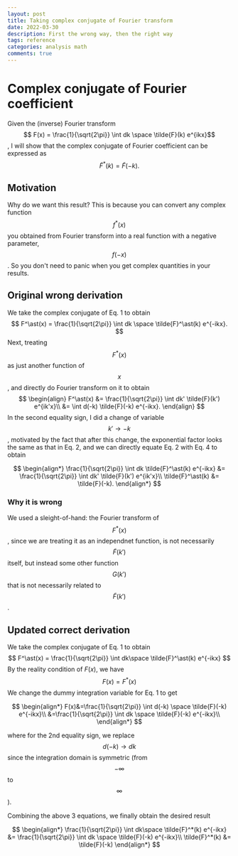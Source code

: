 ```yaml
---
layout: post
title: Taking complex conjugate of Fourier transform
date: 2022-03-30
description: First the wrong way, then the right way
tags: reference
categories: analysis math
comments: true
---
```


# Complex conjugate of Fourier coefficient

Given the (inverse) Fourier transform $$ F(x) = \frac{1}{\sqrt{2\pi}} \int dk \space \tilde{F}(k) e^{ikx}$$, I will show that the complex conjugate of Fourier coefficient can be expressed as 
$$\tilde{F}^\ast(k) = \tilde{F}(-k).$$ 

## Motivation
Why do we want this result? This is because you can convert any complex function $$f^\ast(x)$$ you obtained from Fourier transform into a real function with a negative parameter, $$f(-x)$$. So you don't need to panic when you get complex quantities in your results.

## Original wrong derivation

We take the complex conjugate of Eq. 1 to obtain
$$
F^\ast(x) = \frac{1}{\sqrt{2\pi}} \int dk \space \tilde{F}^\ast(k) e^{-ikx}.
$$
Next, treating $$F^\ast(x)$$ as just another function of $$x$$, and directly do Fourier transform on it to obtain
$$
\begin{align}
    F^\ast(x) &= \frac{1}{\sqrt{2\pi}} \int dk' \tilde{F}(k') e^{ik'x}\\
    &= \int d(-k) \tilde{F}(-k) e^{-ikx}.
\end{align}
$$
In the second equality sign, I did a change of variable $$k'\rightarrow -k$$, motivated by the fact that after this change, the exponential factor looks the same as that in Eq. 2, and we can directly equate Eq. 2 with Eq. 4 to obtain

$$
\begin{align*}
    \frac{1}{\sqrt{2\pi}} \int dk \tilde{F}^\ast(k) e^{-ikx} &= \frac{1}{\sqrt{2\pi}} \int dk' \tilde{F}(k') e^{ik'x}\\
    \tilde{F}^\ast(k) &= \tilde{F}(-k).
\end{align*}
$$

### Why it is wrong

We used a sleight-of-hand: the Fourier transform of $$F^\ast(x)$$, since we are treating it as an independnet function, is not necessarily $$\tilde{F}(k')$$ itself, but instead some other function $$G(k')$$ that is not necessarily related to $$\tilde{F}(k')$$. 

## Updated correct derivation

We take the complex conjugate of Eq. 1 to obtain
$$
F^\ast(x) = \frac{1}{\sqrt{2\pi}} \int dk\space \tilde{F}^\ast(k) e^{-ikx}
$$
By the reality condition of $F(x)$, we have 
$$
F(x) = F^\ast(x)
$$
We change the dummy integration variable for Eq. 1 to get

$$
\begin{align*}
F(x)&=\frac{1}{\sqrt{2\pi}} \int d(-k) \space \tilde{F}(-k) e^{-ikx}\\
&=\frac{1}{\sqrt{2\pi}} \int dk \space \tilde{F}(-k) e^{-ikx}\\
\end{align*}
$$

where for the 2nd equality sign, we replace $$d(-k)\rightarrow dk$$ since the integration domain is symmetric (from $$-\infty$$ to $$\infty$$).

Combining the above 3 equations, we finally obtain the desired result

$$
\begin{align*}
\frac{1}{\sqrt{2\pi}} \int dk\space \tilde{F}^*(k) e^{-ikx} &= \frac{1}{\sqrt{2\pi}} \int dk \space \tilde{F}(-k) e^{-ikx}\\
\tilde{F}^*(k) &= \tilde{F}(-k)
\end{align*}
$$



















